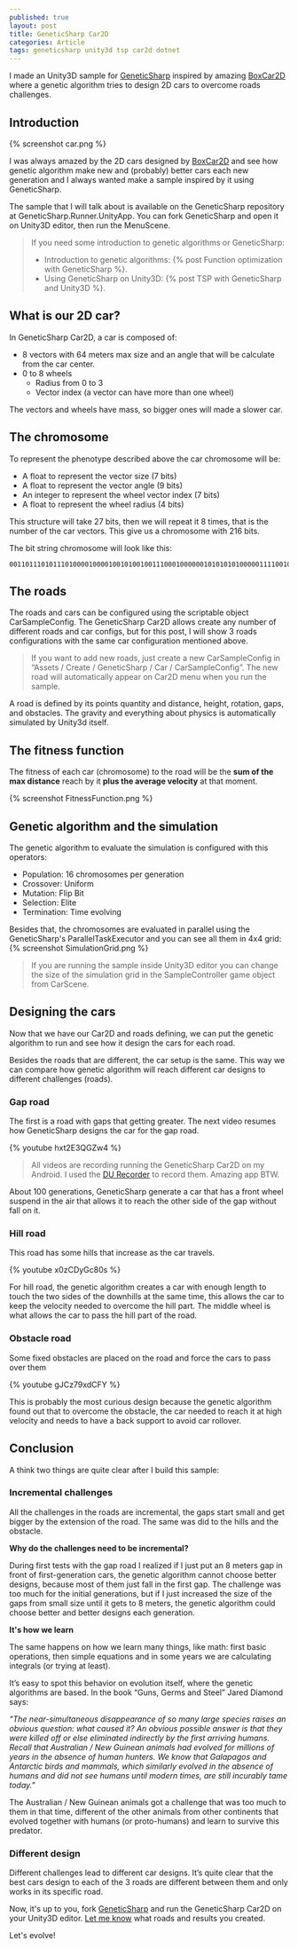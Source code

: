 ```yaml
---
published: true
layout: post
title: GeneticSharp Car2D  
categories: Article
tags: geneticsharp unity3d tsp car2d dotnet
---
```


I made an Unity3D sample for [GeneticSharp](https://github.com/giacomelli/GeneticSharp) inspired by amazing [BoxCar2D](http://boxcar2d.com/about.html) where a genetic algorithm tries to design 2D cars to overcome roads challenges.

 
## Introduction
{% screenshot car.png %}

I was always amazed by the 2D cars designed by [BoxCar2D](http://boxcar2d.com/about.html)  and see how genetic algorithm make new and (probably) better cars each new generation and I always wanted make a sample inspired by it using GeneticSharp.
 

The sample that I will talk about is available on the GeneticSharp repository at GeneticSharp.Runner.UnityApp. You can fork GeneticSharp and open it on Unity3D editor, then run the MenuScene. 

> If you need some introduction to genetic algorithms or GeneticSharp:
> * Introduction to genetic algorithms: {% post Function optimization with GeneticSharp %}.
> * Using GeneticSharp on Unity3D: {% post TSP with GeneticSharp and Unity3D %}.

## What is our 2D car?
In GeneticSharp Car2D, a car is composed of:
 
 * 8 vectors with 64 meters max size and an angle that will be calculate from the car center.
 * 0 to 8 wheels
    * Radius from 0 to 3
    * Vector index (a vector can have more than one wheel)

The vectors and wheels have mass, so bigger ones will made a slower car. 

## The chromosome
To represent the phenotype described above the car chromosome will be:

* A float to represent the vector size (7 bits)
* A float to represent the vector angle (9 bits)
* An integer to represent the wheel vector index (7 bits)
* A float to represent the wheel radius (4 bits)

This structure will take 27 bits, then we will repeat it 8 times, that is the number of the car vectors. This give us a chromosome with 216 bits.

The bit string chromosome will look like this:

```shell
001101110101110100001000010010100100111000100000010101010100000111100100001110010010010101010111100000000011011100000001110000001110010000110101011111100000100011011101101011101000001110000011011000110111000000000011
```

## The roads
The roads and cars can be configured using the scriptable object CarSampleConfig. The GeneticSharp Car2D allows create any number of different roads and car configs, but for this post, I will show 3 roads configurations with the same car configuration mentioned above.

> If you want to add new roads, just create a new CarSampleConfig in “Assets / Create / GeneticSharp / Car / CarSampleConfig”. The new road will automatically appear on Car2D menu when you run the sample.

A road is defined by its points quantity and distance, height, rotation, gaps, and obstacles. The gravity and everything about physics is automatically simulated by Unity3d itself.

## The fitness function
The fitness of each car (chromosome) to the road will be the **sum of the max distance** reach by it **plus the average velocity** at that moment.

{% screenshot FitnessFunction.png %}

## Genetic algorithm and the simulation
The genetic algorithm to evaluate the simulation is configured with this operators:

* Population: 16 chromosomes per generation
* Crossover: Uniform
* Mutation: Flip Bit
* Selection: Elite
* Termination: Time evolving

Besides that, the chromosomes are evaluated in parallel using the GeneticSharp's ParallelTaskExecutor and you can see all them in 4x4 grid:
{% screenshot SimulationGrid.png %}

> If you are running the sample inside Unity3D editor you can change the size of the simulation grid in the SampleController game object from CarScene.

## Designing the cars
Now that we have our Car2D and roads defining, we can put the genetic algorithm to run and see how it design the cars for each road.

Besides the roads that are different, the car setup is the same. This way we can compare how genetic algorithm will reach different car designs to different challenges (roads).

### Gap road
The first is a road with gaps that getting greater. 
The next video resumes how GeneticSharp designs the car for the gap road.

{% youtube hxt2E3QGZw4 %}

> All videos are recording running the GeneticSharp Car2D on my Android. I used the [DU Recorder](https://play.google.com/store/apps/details?id=com.duapps.recorder&hl=en_US) to record them. Amazing app BTW.

About 100 generations, GeneticSharp generate a car that has a front wheel suspend in the air that allows it to reach the other side of the gap without fall on it.


### Hill road
This road has some hills that increase as the car travels.

{% youtube x0zCDyGc80s %}

For hill road, the genetic algorithm creates a car with enough length to touch the two sides of the downhills at the same time, this allows the car to keep the velocity needed to overcome the hill part. The middle wheel is what allows the car to pass the hill part of the road.


### Obstacle road
Some fixed obstacles are placed on the road and force the cars to pass over them

{% youtube gJCz79xdCFY %}

This is probably the most curious design because the genetic algorithm found out that to overcome the obstacle, the car needed to reach it at high velocity and needs to have a back support to avoid car rollover.

## Conclusion
A think two things are quite clear after I build this sample:

### Incremental challenges
All the challenges in the roads are incremental, the gaps start small and get bigger by the extension of the road. The same was did to the hills and the obstacle.

**Why do the challenges need to be incremental?**

During first tests with the gap road I realized if I just put an 8 meters gap in front of first-generation cars, the genetic algorithm cannot choose better designs, because most of them just fall in the first gap. The challenge was too much for the initial generations, but if I just increased the size of the gaps from small size until it gets to 8 meters, the genetic algorithm could choose better and better designs each generation.

**It's how we learn**

The same happens on how we learn many things, like math: first basic operations, then simple equations and in some years we are calculating integrals (or trying at least).

It’s easy to spot this behavior on evolution itself, where the genetic algorithms are based. In the book “Guns, Germs and Steel” Jared Diamond says:

_"The near-simultaneous disappearance of so many large species raises an
obvious question: what caused it? An obvious possible answer is that they
were killed off or else eliminated indirectly by the first arriving humans.
Recall that Australian / New Guinean animals had evolved for millions of
years in the absence of human hunters. We know that Galapagos and Antarctic
birds and mammals, which similarly evolved in the absence of
humans and did not see humans until modern times, are still incurably
tame today."_

The Australian / New Guinean animals got a challenge that was too much to them in that time, different of the other animals from other continents that evolved together with humans (or proto-humans) and learn to survive this predator.


### Different design
Different challenges lead to different car designs. 
It’s quite clear that the best cars design to each of the 3 roads are different between them and only works in its specific road.

Now, it's up to you, fork [GeneticSharp](https://github.com/giacomelli/GeneticSharp/fork) and run the GeneticSharp Car2D on your Unity3D editor. [Let me know](http://twitter.com/ogiacomelli) what roads and results you created. 

Let's evolve!